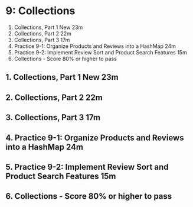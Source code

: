 # 9: Collections

1. Collections, Part 1 New 23m
2. Collections, Part 2 22m
3. Collections, Part 3 17m
4. Practice 9-1: Organize Products and Reviews into a HashMap 24m
5. Practice 9-2: Implement Review Sort and Product Search Features 15m
6. Collections - Score 80% or higher to pass

## 1. Collections, Part 1 New 23m
## 2. Collections, Part 2 22m
## 3. Collections, Part 3 17m
## 4. Practice 9-1: Organize Products and Reviews into a HashMap 24m
## 5. Practice 9-2: Implement Review Sort and Product Search Features 15m
## 6. Collections - Score 80% or higher to pass
